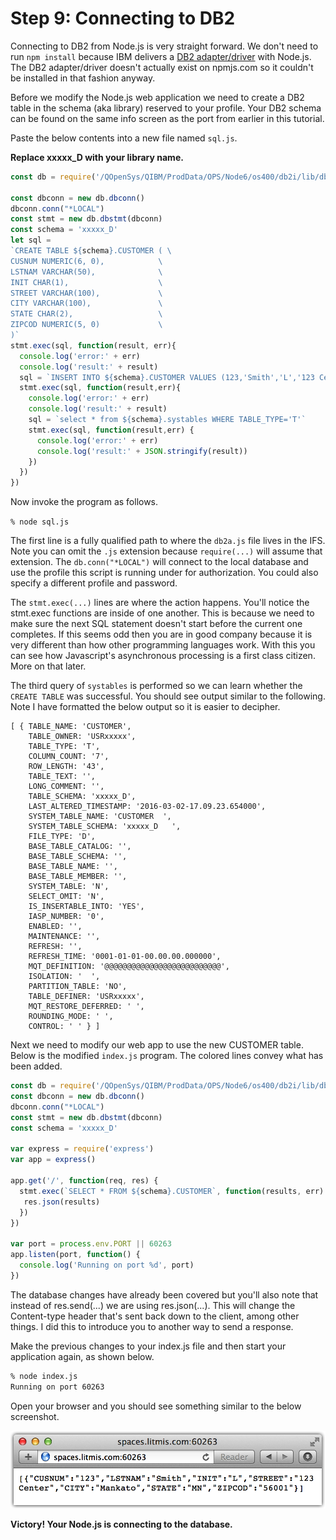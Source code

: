 # Step 9: Connecting to DB2

Connecting to DB2 from Node.js is very straight forward.  We don't need to run `npm install` because IBM delivers a [DB2 adapter/driver](http://bit.ly/nodejs_db2foriaccess) with Node.js.  The DB2 adapter/driver doesn't actually exist on npmjs.com so it couldn't be installed in that fashion anyway.

Before we modify the Node.js web application we need to create a DB2 table in the schema \(aka library\) reserved to your profile.  Your DB2 schema can be found on the same info screen as the port from earlier in this tutorial.  

Paste the below contents into a new file named `sql.js`.

**Replace xxxxx\_D with your library name.**

```js
const db = require('/QOpenSys/QIBM/ProdData/OPS/Node6/os400/db2i/lib/db2a')

const dbconn = new db.dbconn()
dbconn.conn("*LOCAL")
const stmt = new db.dbstmt(dbconn)
const schema = 'xxxxx_D'
let sql =
`CREATE TABLE ${schema}.CUSTOMER ( \
CUSNUM NUMERIC(6, 0),            \
LSTNAM VARCHAR(50),              \
INIT CHAR(1),                    \
STREET VARCHAR(100),             \
CITY VARCHAR(100),               \
STATE CHAR(2),                   \
ZIPCOD NUMERIC(5, 0)             \
)`
stmt.exec(sql, function(result, err){
  console.log('error:' + err)
  console.log('result:' + result)
  sql = `INSERT INTO ${schema}.CUSTOMER VALUES (123,'Smith','L','123 Center','Mankato','MN',56001)`
  stmt.exec(sql, function(result,err){
    console.log('error:' + err)
    console.log('result:' + result)
    sql = `select * from ${schema}.systables WHERE TABLE_TYPE='T'`
    stmt.exec(sql, function(result,err) {
      console.log('error:' + err)
      console.log('result:' + JSON.stringify(result))
    })
  })
})
```

Now invoke the program as follows.

`% node sql.js`

The first line is a fully qualified path to where the `db2a.js` file lives in the IFS.  Note you can omit the `.js` extension because `require(...)` will assume that extension.  The `db.conn("*LOCAL")` will connect to the local database and use the profile this script is running under for authorization.  You could also specify a different profile and password.

The `stmt.exec(...)` lines are where the action happens.  You'll notice the stmt.exec functions are inside of one another.  This is because we need to make sure the next SQL statement doesn't start before the current one completes. If this seems odd then you are in good company because it is very different than how other programming languages work. With this you can see how Javascript's asynchronous processing is a first class citizen.  More on that later.

The third query of `systables` is performed so we can learn whether the `CREATE TABLE` was successful.  You should see output similar to the following.  Note I have formatted the below output so it is easier to decipher.

```
[ { TABLE_NAME: 'CUSTOMER',
    TABLE_OWNER: 'USRxxxxx',
    TABLE_TYPE: 'T',
    COLUMN_COUNT: '7',
    ROW_LENGTH: '43',
    TABLE_TEXT: '',
    LONG_COMMENT: '',
    TABLE_SCHEMA: 'xxxxx_D',
    LAST_ALTERED_TIMESTAMP: '2016-03-02-17.09.23.654000',
    SYSTEM_TABLE_NAME: 'CUSTOMER  ',
    SYSTEM_TABLE_SCHEMA: 'xxxxx_D   ',
    FILE_TYPE: 'D',
    BASE_TABLE_CATALOG: '',
    BASE_TABLE_SCHEMA: '',
    BASE_TABLE_NAME: '',
    BASE_TABLE_MEMBER: '',
    SYSTEM_TABLE: 'N',
    SELECT_OMIT: 'N',
    IS_INSERTABLE_INTO: 'YES',
    IASP_NUMBER: '0',
    ENABLED: '',
    MAINTENANCE: '',
    REFRESH: '',
    REFRESH_TIME: '0001-01-01-00.00.00.000000',
    MQT_DEFINITION: '@@@@@@@@@@@@@@@@@@@@@@@@@@',
    ISOLATION: '  ',
    PARTITION_TABLE: 'NO',
    TABLE_DEFINER: 'USRxxxxx',
    MQT_RESTORE_DEFERRED: ' ',
    ROUNDING_MODE: ' ',
    CONTROL: ' ' } ]
```

Next we need to modify our web app to use the new CUSTOMER table.  Below is the modified `index.js` program.  The colored lines convey what has been added.

```js
const db = require('/QOpenSys/QIBM/ProdData/OPS/Node6/os400/db2i/lib/db2a')
const dbconn = new db.dbconn()
dbconn.conn("*LOCAL")
const stmt = new db.dbstmt(dbconn)
const schema = 'xxxxx_D'

var express = require('express')
var app = express()

app.get('/', function(req, res) {
  stmt.exec(`SELECT * FROM ${schema}.CUSTOMER`, function(results, err) {
   res.json(results)
  })
})

var port = process.env.PORT || 60263
app.listen(port, function() {
  console.log('Running on port %d', port)
})
```

The database changes have already been covered but you'll also note that instead of res.send\(...\) we are using res.json\(...\). This will change the Content-type header that's sent back down to the client, among other things.  I did this to introduce you to another way to send a response.

Make the previous changes to your index.js file and then start your application again, as shown below.

```sh
% node index.js 
Running on port 60263
```

Open your browser and you should see something similar to the below screenshot.

![image alt text](img/image_14.png)

**Victory! Your Node.js is connecting to the database.**

